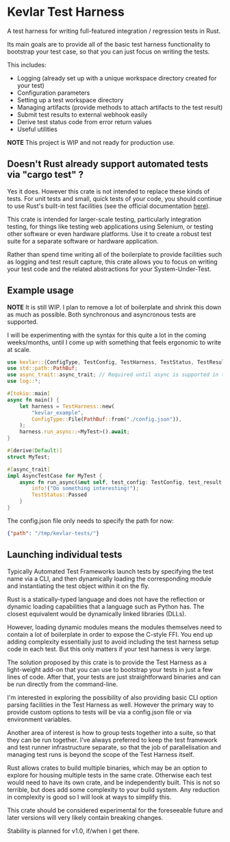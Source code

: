 # Kevlar Test Harness

A test harness for writing full-featured integration / regression tests in Rust.

Its main goals are to provide all of the basic test harness functionality to bootstrap your
test case, so that you can just focus on writing the tests.

This includes:
- Logging (already set up with a unique workspace directory created for your test)
- Configuration parameters
- Setting up a test workspace directory
- Managing artifacts (provide methods to attach artifacts to the test result)
- Submit test results to external webhook easily
- Derive test status code from error return values
- Useful utilities

**NOTE** This project is WIP and not ready for production use.

## Doesn't Rust already support automated tests via "cargo test" ?

Yes it does. However this crate is not intended to replace these kinds of tests.
For unit tests and small, quick tests of your code, you should continue 
to use Rust's built-in test facilities (see the official documentation
[here](https://doc.rust-lang.org/book/ch11-00-testing.html)).

This crate is intended for larger-scale testing, particularly integration 
testing, for things like testing web applications using
Selenium, or testing other software or even hardware platforms.
Use it to create a robust test suite for a separate software or 
hardware application.

Rather than spend time writing all of the boilerplate to provide facilities 
such as logging and test result capture, this crate allows you
to focus on writing your test code and the related abstractions for your 
System-Under-Test.


## Example usage

**NOTE** It is still WIP. I plan to remove a lot of boilerplate and shrink 
this down as much as possible. Both synchronous and asyncronous tests are supported.

I will be experimenting with the syntax for this quite a lot in the coming weeks/months, until
I come up with something that feels ergonomic to write at scale.

```rust
use kevlar::{ConfigType, TestConfig, TestHarness, TestStatus, TestResult, AsyncTestCase};
use std::path::PathBuf;
use async_trait::async_trait; // Required until async is supported in traits
use log::*;

#[tokio::main]
async fn main() {
    let harness = TestHarness::new(
        "kevlar_example",
        ConfigType::File(PathBuf::from("./config.json")),
    );
    harness.run_async::<MyTest>().await;
}

#[derive(Default)]
struct MyTest;

#[async_trait]
impl AsyncTestCase for MyTest {
    async fn run_async(&mut self, test_config: TestConfig, test_result: &mut TestResult) -> TestStatus {
        info!("Do something interesting!");
        TestStatus::Passed
    }
}
```

The config.json file only needs to specify the path for now:
```json
{"path": "/tmp/kevlar-tests/"}
```

## Launching individual tests

Typically Automated Test Frameworks launch tests by specifying the 
test name via a CLI, and then dynamically loading the corresponding
module and instantiating the test object within it on the fly.

Rust is a statically-typed language and does not have the reflection
or dynamic loading capabilities that a language such as Python has.
The closest equivalent would be dynamically linked libraries (DLLs). 

However, loading dynamic modules means the modules themselves need to 
contain a lot of boilerplate in order to expose the C-style FFI.
You end up adding complexity essentially just to avoid including the 
test harness setup code in each test. But this only matters if your 
test harness is very large.

The solution proposed by this crate is to provide the Test Harness
as a light-weight add-on that you can use to bootstrap your tests in
just a few lines of code. After that, your tests are just 
straightforward binaries and can be run directly from the command-line.

I'm interested in exploring the possibility of also providing basic 
CLI option parsing facilities in the Test Harness as well. However
the primary way to provide custom options to tests will be via
a config.json file or via environment variables.

Another area of interest is how to group tests together into a suite,
so that they can be run together. I've always preferred to keep the 
test framework and test runner infrastructure separate, so that the 
job of parallelisation and managing test runs is beyond the scope of 
the Test Harness itself.

Rust allows crates to build multiple binaries, which may be an option
to explore for housing multiple tests in the same crate. Otherwise
each test would need to have its own crate, and be independently built.
This is not so terrible, but does add some complexity to your build 
system. Any reduction in complexity is good so I will look at ways 
to simplify this.

This crate should be considered experimental for the foreseeable future
and later versions will very likely contain breaking changes.

Stability is planned for v1.0, if/when I get there.
